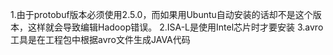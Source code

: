 1.由于protobuf版本必须使用2.5.0，而如果用Ubuntu自动安装的话却不是这个版本，这样就会导致编辑Hadoop错误。
2.ISA-L是使用Intel芯片时才要安装
3.avro工具是在工程包中根据avro文件生成JAVA代码